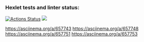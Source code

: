 ### Hexlet tests and linter status:
[![Actions Status](https://github.com/SebrekovDmitriy/python-project-49/actions/workflows/hexlet-check.yml/badge.svg)](https://github.com/SebrekovDmitriy/python-project-49/actions)
<a href="https://codeclimate.com/github/SebrekovDmitriy/python-project-49/maintainability"><img src="https://api.codeclimate.com/v1/badges/2ae20e5e9ff8b3ea73ca/maintainability" /></a>
<script async id="asciicast-657742" src="https://asciinema.org/a/657742.js"></script>
https://asciinema.org/a/657743
https://asciinema.org/a/657748
https://asciinema.org/a/657751
https://asciinema.org/a/657753
